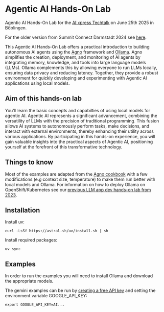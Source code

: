 # Agentic AI Hands-On Lab
Agentic AI Hands-On Lab for the [AI xpress Techtalk](https://aixpress.io/events/ai-xpress-net-agentic-ai-einfuehrung-und-praxis/) on June 25th 2025 in Böblingen.

For the older version from Summit Connect Darmstadt 2024 see [here](https://github.com/sroecker/AgenticAI-HandsOn/tree/Darmstadt_2024_v2).

This Agentic AI Hands-On Lab offers a practical introduction to building autonomous AI agents using the [Agno](https://www.agno.com/) framework and [Ollama](https://ollama.com/). Agno simplifies the creation, deployment, and monitoring of AI agents by integrating memory, knowledge, and tools into large language models (LLMs). Ollama complements this by allowing everyone to run LLMs locally, ensuring data privacy and reducing latency. Together, they provide a robust environment for quickly developing and experimenting with Agentic AI applications using local models.

## Aim of this hands-on lab
You'll learn the basic concepts and capabilties of using local models for agentic AI.
Agentic AI represents a significant advancement, combining the versatility of LLMs with the precision of traditional programming. This fusion allows AI systems to autonomously perform tasks, make decisions, and interact with external environments, thereby enhancing their utility across various applications. By participating in this hands-on experience, you will gain valuable insights into the practical aspects of Agentic AI, positioning yourself at the forefront of this transformative technology.

## Things to know

Most of the examples are adapted from the [Agno cookbook](https://github.com/agno-agi/agno/tree/main/cookbook) with a few modifications (e.g context size, temperature) to make them run better with local models and Ollama.
For information on how to deploy Ollama on OpenShift/Kubernetes see our [previous LLM app dev hands-on lab from 2023](https://github.com/sroecker/LLM_AppDev-HandsOn).

## Installation

Install uv:
```
curl -LsSf https://astral.sh/uv/install.sh | sh
```

Install required packages:
```
uv sync
```

## Examples

In order to run the examples you will need to install Ollama and download the appropriate models.

The gemini examples can be run by [creating a free API key](https://aistudio.google.com/apikey) and setting the environment variable GOOGLE_API_KEY:
```
export GOOGLE_API_KEY=AI...
```
